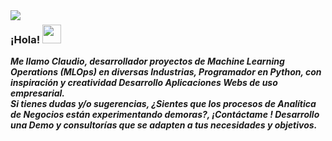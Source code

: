 <img align="left" src="https://orhun.dev/img/crow.png">

### ¡Hola! <img src="https://media.giphy.com/media/hvRJCLFzcasrR4ia7z/giphy.gif" width="30px">


***Me llamo Claudio, desarrollador proyectos de  **Machine Learning Operations (MLOps)** en diversas Industrias, **Programador en Python**, con inspiración y creatividad **Desarrollo Aplicaciones Webs**
de uso empresarial.<br> Si tienes dudas y/o sugerencias, ¿Sientes que los procesos de Analítica de Negocios están experimentando demoras?, ¡Contáctame ! Desarrollo una Demo y consultorías que se adapten a tus necesidades y objetivos.***
